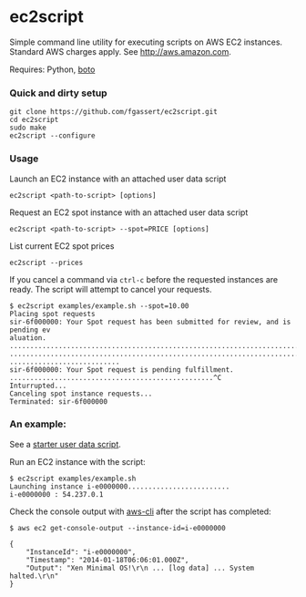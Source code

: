 ec2script
=========

Simple command line utility for executing scripts on AWS EC2 instances. Standard AWS charges apply. See http://aws.amazon.com.

Requires: Python, [boto](http://boto.readthedocs.org/en/latest/getting_started.html)

### Quick and dirty setup

```
git clone https://github.com/fgassert/ec2script.git
cd ec2script
sudo make
ec2script --configure
```

### Usage

Launch an EC2 instance with an attached user data script

`ec2script <path-to-script> [options]`

Request an EC2 spot instance with an attached user data script

`ec2script <path-to-script> --spot=PRICE [options]`

List current EC2 spot prices

`ec2script --prices`

If you cancel a command via `ctrl-c` before the requested instances are ready. The script will attempt to cancel your requests.

```
$ ec2script examples/example.sh --spot=10.00
Placing spot requests
sir-6f000000: Your Spot request has been submitted for review, and is pending ev
aluation.
................................................................................
................................................................................
...........................
sir-6f000000: Your Spot request is pending fulfillment.
..................................................^C
Inturrupted...
Canceling spot instance requests...
Terminated: sir-6f000000
```

### An example:

See a [starter user data script](https://github.com/fgassert/ec2script/blob/master/examples/example.sh). 

Run an EC2 instance with the script:

```
$ ec2script examples/example.sh
Launching instance i-e0000000.........................
i-e0000000 : 54.237.0.1
```

Check the console output with [aws-cli](https://github.com/aws/aws-cli/) after the script has completed:

`$ aws ec2 get-console-output --instance-id=i-e0000000`

```
{
    "InstanceId": "i-e0000000",
    "Timestamp": "2014-01-18T06:06:01.000Z",
    "Output": "Xen Minimal OS!\r\n ... [log data] ... System halted.\r\n"
}
```
